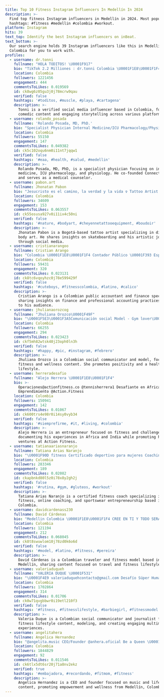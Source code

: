 ```yaml
---
title: Top 10 Fitness Instagram Influencers In Medellín In 2024
description: >-
  Find top fitness Instagram influencers in Medellín in 2024. Most popular
  hashtags: #fitness #medellin #colombia #workout.
platform: Instagram
hits: 39
text_top: Identify the best Instagram influencers on inBeat.
text_bottom: >-
  Our search engine holds 39 Instagram influencers like this in Medellín,
  Colombia for you to work with.
profiles:
  - username: dr.tonni
    fullname: "HOLA TODITOS! \U0001F917"
    bio: "TikTok 2.2 Milliones : dr.tonni Colombia \U0001F1E8\U0001F1F4❤️"
    location: Colombia
    followers: 1221456
    engagement: 444
    commentsToLikes: 0.019569
    id: ck8wg6z05gu3j0j78mcrw9qau
    verified: false
    hashtags: '#toditos, #muscle, #playa, #cartagena'
    description: >-
      Tonni is a verified social media influencer based in Colombia, focusing on
      comedic content and engaging storytelling across various platforms.
  - username: rolando_posada
    fullname: 'Rolando Posada, MD, PhD.'
    bio: "Specialist Physician Internal Medicine/ICU Pharmacology/Physiology Co-Founder @connect.humans Medical Counselor @theheavyunit_ Married \U0001F48D @sindy_mena"
    location: Colombia
    followers: 55150
    engagement: 147
    commentsToLikes: 0.049382
    id: ck5c102oqu6nm0i11nt7jqqw1
    verified: false
    hashtags: '#eaa, #health, #salud, #medellin'
    description: >-
      Rolando Posada, MD, PhD, is a specialist physician focusing on internal
      medicine, ICU pharmacology, and physiology. He co-founded Connect Humans
      and serves as a medical counselor.
  - username: pabon.art
    fullname: Jhonatan Pabon
    bio: "Jesucristo es el camino, la verdad y la vida ✞ Tattoo Artist Currently in Bogota \U0001F1E8\U0001F1F4 For Appoiment DM Skateboarding Love"
    location: Colombia
    followers: 34609
    engagement: 153
    commentsToLikes: 0.063557
    id: ck55osusa927v0i11ix4c50ni
    verified: false
    hashtags: '#nature, #bodyart, #cheyennetattooequipment, #boudoir'
    description: >-
      Jhonatan Pabon is a Bogotá-based tattoo artist specializing in diverse
      body art. He shares insights on skateboarding and his artistic journey
      through social media.
  - username: cristianarangoo
    fullname: Cristian Arango
    bio: "Colombia \U0001F1E8\U0001F1F4 Contador Público \U0001F393 Especialista en finanzas \U0001F393"
    location: Colombia
    followers: 59431
    engagement: 320
    commentsToLikes: 0.023131
    id: ck8tc6vqoyhzc0j78e599429f
    verified: false
    hashtags: '#cuteboys, #fitnesscolombia, #latino, #calico'
    description: >-
      Cristian Arango is a Colombian public accountant and finance specialist,
      sharing insights on finance and professional accounting practices relevant
      to his audience.
  - username: jhulianaorozcog
    fullname: "Jhuliana Orozco\U0001F49F"
    bio: "\U0001F5E3\U0001F3A5Comunicación social Model - Gym lover\U0001F4AA\U0001F3FC P O S I T I V E\U0001F440 M I N D\U0001F9E0✨ \U0001F1E8\U0001F1F4Medellín"
    location: Colombia
    followers: 66255
    engagement: 294
    commentsToLikes: 0.023423
    id: ckf5mh82wtsk40j23oph0ln3h
    verified: false
    hashtags: '#happy, #pic, #instagram, #febrero'
    description: >-
      Jhuliana Orozco is a Colombian social communicator and model, focusing on
      fitness and wellness content. She promotes positivity and a healthy
      lifestyle.
  - username: herreradesafio
    fullname: "Alejo Herrera \U0001F1E8\U0001F1F4"
    bio: >-
      Operaciones@actionfitness.co @tennisherrera1 Desafiante en Africa e India
      Emprendimiento @Action.Fitness
    location: Colombia
    followers: 150941
    engagement: 142
    commentsToLikes: 0.01067
    id: ck600trs4e98r0i14sy0vyb34
    verified: false
    hashtags: '#siemprefirme, #it, #living, #colombia'
    description: >-
      Alejo Herrera is an entrepreneur focused on fitness and challenges,
      documenting his experiences in Africa and India while promoting his
      ventures at Action Fitness.
  - username: tatianaariasnaranjo
    fullname: Tatiana Arias Naranjo
    bio: "\U0001F90D fitness Certificado deportivo para mujeres Coaching online Owner @woarsportwear Ambassador @prosciencesupps"
    location: Colombia
    followers: 283346
    engagement: 189
    commentsToLikes: 0.02082
    id: ckapbnkd80l5z0i78x8y2gh2j
    verified: false
    hashtags: '#rutina, #gym, #gluteos, #workout'
    description: >-
      Tatiana Arias Naranjo is a certified fitness coach specializing in women's
      fitness, online coaching, and sportswear entrepreneurship based in
      Colombia.
  - username: davidcardenass230
    fullname: David Cárdenas
    bio: "Medellin Colombia \U0001F1E8\U0001F1F4 CREE EN TI Y TODO SERÁ POSIBLE \U0001F64F Viajero colombiano \U0001F1E8\U0001F1F4✈️\U0001F5FA Modelo \U0001F4F8deportista fitness \U0001F3C3\U0001F3FB‍♂️ Tiktok: Davidcardenass230"
    location: Colombia
    followers: 121194
    engagement: 212
    commentsToLikes: 0.068045
    id: ck8t8swuwlom10j78zd0k6o6d
    verified: false
    hashtags: '#model, #latino, #fitness, #pereira'
    description: >-
      David Cárdenas is a Colombian traveler and fitness model based in
      Medellín, sharing content focused on travel and fitness lifestyle.
  - username: valeriaduqueh
    fullname: "VALERIA DUQUE \U0001F531"
    bio: "\U0001F4E9 valeriaduquehcontacto@gmail.com Desafío Súper Humanos XV Comunicadora Social, periodista Fitness lifestyle✨ Modelo ✨Content creator"
    location: Colombia
    followers: 1702864
    engagement: 314
    commentsToLikes: 0.01706
    id: ck0w71qvgbbwr0i19etl210f3
    verified: false
    hashtags: '#fitness, #fitnesslifestyle, #barbiegirl, #fitnessmodel'
    description: >-
      Valeria Duque is a Colombian social communicator and journalist focused on
      fitness lifestyle content, modeling, and creating engaging multimedia
      experiences.
  - username: angelitahera
    fullname: Angelica Hernandez
    bio: "@angelita.music CEO/Founder @anhera.oficial Be a Queen \U0001F478\U0001F3FB\U0001F449\U0001F3FB @angelita.tips \U0001F4CD Medellín \U0001F1E8\U0001F1F4"
    location: Colombia
    followers: 1844829
    engagement: 92
    commentsToLikes: 0.011546
    id: ck6tlx5dt6sr20j71a8nv2ekz
    verified: true
    hashtags: '#embajadora, #recordando, #fitmom, #fitness'
    description: >-
      Angelica Hernandez is a CEO and founder focused on music and lifestyle
      content, promoting empowerment and wellness from Medellín, Colombia.
---
```


